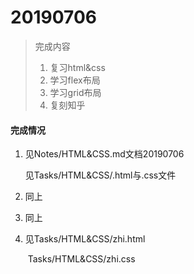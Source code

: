 # 20190706

> 完成内容
>
> 1. 复习html&css
> 2. 学习flex布局
> 3. 学习grid布局
> 4. 复刻知乎

#### 完成情况

1. 见Notes/HTML&CSS.md文档20190706

   见Tasks/HTML&CSS/.html与.css文件

2. 同上

3. 同上

4. 见Tasks/HTML&CSS/zhi.html

   ​    Tasks/HTML&CSS/zhi.css
